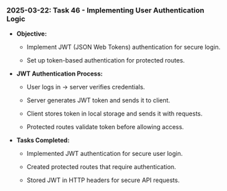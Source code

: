 ### 2025-03-22: Task 46 - Implementing User Authentication Logic

* **Objective:**

    * Implement JWT (JSON Web Tokens) authentication for secure login.

    * Set up token-based authentication for protected routes.

* **JWT Authentication Process:**

    * User logs in → server verifies credentials.

    * Server generates JWT token and sends it to client.

    * Client stores token in local storage and sends it with requests.

    * Protected routes validate token before allowing access.

* **Tasks Completed:**

    * Implemented JWT authentication for secure user login.

    * Created protected routes that require authentication.

    * Stored JWT in HTTP headers for secure API requests.